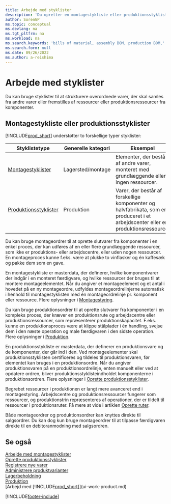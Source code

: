 ```yaml
---
title: Arbejde med styklister
description: 'Du opretter en montagestykliste eller produktionsstykliste for at angive de komponenter eller ressourcer, der kræves for at sammensætte den vare, som styklisten repræsenterer.'
author: SorenGP
ms.topic: conceptual
ms.devlang: na
ms.tgt_pltfrm: na
ms.workload: na
ms.search.keywords: 'bills of material, assembly BOM, production BOM,'
ms.search.form: null
ms.date: 09/26/2022
ms.author: a-reishima
---
```

# <a name="work-with-bills-of-material"></a>Arbejde med styklister

Du kan bruge styklister til at strukturere overordnede varer, der skal samles fra andre varer eller fremstilles af ressourcer eller produktionsressourcer fra komponenter.

## <a name="assembly-boms-or-production-boms"></a>Montagestykliste eller produktionsstyklister

[!INCLUDE[prod_short](includes/prod_short.md)] understøtter to forskellige typer styklister:

| Styklistetype | Generelle kategori | Eksempel |
| -------- | ---------------- | ------- |
| [Montagestyklister](assembly-how-work-assembly-boms.md) | Lagersted/montage | Elementer, der består af andre varer, monteret med grundlæggende eller ingen ressourcer. |
| [Produktionsstyklister](production-how-to-create-production-boms.md) | Produktion | Varer, der består af forskellige komponenter og halvfabrikata, som er produceret i et arbejdscenter eller en produktionsressource. |

Du kan bruge montageordrer til at oprette slutvarer fra komponenter i en enkel proces, der kan udføres af en eller flere grundlæggende ressourcer, som ikke er produktions- eller arbejdscentre, eller uden nogen ressourcer. En montageproces kunne f.eks. være at plukke to vinflasker og én kaffesæk og pakke dem som en gave.  

En montagestykliste er masterdata, der definerer, hvilke komponentvarer der indgår i en monteret færdigvare, og hvilke ressourcer der bruges til at montere montageelementet. Når du angiver et montageelement og et antal i hovedet på en ny montageordre, udfyldes montageordrelinjerne automatisk i henhold til montagestyklisten med én montageordrelinje pr. komponent eller ressource. Flere oplysninger i [Montagestyring](assembly-assemble-items.md).

Du kan bruge produktionsordrer til at oprette slutvarer fra komponenter i en kompleks proces, der kræver en produktionsrute og arbejdscentre eller produktionsressourcer, som repræsenterer produktionskapacitet. F.eks. kunne en produktionsproces være at klippe stålplader i én handling, svejse dem i den næste operation og male færdigvaren i den sidste operation. Flere oplysninger i [Produktion](production-manage-manufacturing.md).

En produktionsstykliste er masterdata, der definerer en produktionsvare og de komponenter, der går ind i den. Ved montageelementer skal produktionsstyklisten certificeres og tildeles til produktionsvaren, før elementet kan bruges i en produktionsordre. Når du angiver produktionsvaren på en produktionsordrelinje, enten manuelt eller ved at opdatere ordren, bliver produktionsstyklisteindholdet komponenterne i produktionsordren. Flere oplysninger i [Oprette produktionsstyklister](production-how-to-create-production-boms.md).

Begrebet ressourcer i produktionen er langt mere avanceret end i montagestyring. Arbejdscentre og produktionsressourcer fungerer som ressourcer, og produktionstrin repræsenteres af operationer, der er tildelt til ressourcer i produktionsruter. Få mere at vide i artiklen [Oprette ruter](production-how-to-create-routings.md).

Både montageordrer og produktionsordrer kan knyttes direkte til salgsordrer. Du kan dog kun bruge montageordrer til at tilpasse færdigvaren direkte til en debitoranmodning med salgsordren.

## <a name="see-also"></a>Se også

[Arbejde med montagestyklister](assembly-how-work-assembly-boms.md)  
[Oprette produktionsstyklister](production-how-to-create-production-boms.md)  
[Registrere nye varer](inventory-how-register-new-items.md)  
[Administrere produktvarianter](inventory-item-variants.md)  
[Lagerbeholdning](inventory-manage-inventory.md)  
[Produktion](production-manage-manufacturing.md)  
[Arbejd med [!INCLUDE[prod_short](includes/prod_short.md)]](ui-work-product.md)  

[!INCLUDE[footer-include](includes/footer-banner.md)]
